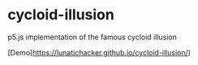 # cycloid-illusion
p5.js implementation of the famous cycloid illusion


[Demo]https://lunatichacker.github.io/cycloid-illusion/)
